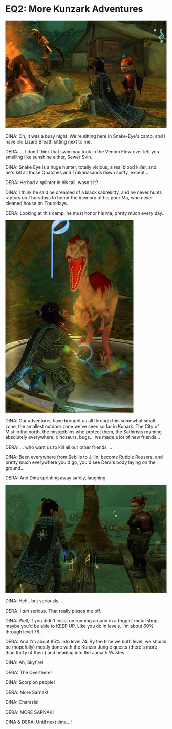 # EQ2: More Kunzark Adventures

![everquest2-2007-12-07-07-17-31-47.jpg](../uploads/2007/12/everquest2-2007-12-07-07-17-31-47.jpg)

DINA: Oh, it was a busy night. We're sitting here in Snake-Eye's camp, and I have old Lizard Breath sitting next to me.

DERA: ... I don't think that swim you took in the Venom Flow river left you smelling like sunshine either, Sewer Skin.

DINA: Snake Eye is a huge hunter, totally vicious, a real blood killer, and he'd kill all those Quatches and Trakanasauds down spiffy, except...

DERA: He had a splinter in his tail, wasn't it?

DINA: I think he said he dreamed of a black sabrekitty, and he never hunts raptors on Thursdays to honor the memory of his poor Ma, who never cleaned house on Thursdays.

DERA: Looking at this camp, he must honor his Ma, pretty much every day...

![everquest2-2007-12-07-07-14-31-93.jpg](../uploads/2007/12/everquest2-2007-12-07-07-14-31-93.jpg)

DINA: Our adventures have brought us all through this somewhat small zone, the smallest outdoor zone we've seen so far in Kunark. The City of Mist in the north, the mistgoblins who protect them, the Sathirists roaming absolutely everywhere, dinosaurs, bugs... we made a lot of new friends...

DERA: ... who want us to kill all our other friends ...

DINA: Been everywhere from Sebilis to Jillin, become Rubble Rousers, and pretty much everywhere you'd go, you'd see Dera's body laying on the ground...

DERA: And Dina sprinting away safely, laughing.

![everquest2-2007-12-07-07-05-53-44.jpg](../uploads/2007/12/everquest2-2007-12-07-07-05-53-44.jpg)

DINA: Heh.. but seriously...

DERA: I *am* serious. That really pisses me off.

DINA: Well, if you didn't insist on running around in a friggin' metal shop, maybe you'd be able to KEEP UP. Like you do in levels. I'm about 60% through level 76...

DERA: And I'm about 85% into level 74. By the time we both level, we should be (hopefully) mostly done with the Kunzar Jungle quests (there's more than thirty of them) and heading into the Jarsath Wastes.

DINA: Ah, Skyfire!

DERA: The Overthere!

DINA: Scorpion people!

DERA: More Sarnak!

DINA: Charasis!

DERA: MORE SARNAK!

DINA & DERA: Until next time...!

